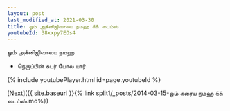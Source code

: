 ```yaml
---
layout: post
last_modified_at: 2021-03-30
title: ஓம் அக்னிஜிவாலய நமஹ ௧௧ டைம்ஸ்
youtubeId: 38xxpy7EOs4
---
```

 
 
 ஓம் அக்னிஜிவாலய நமஹ  
 
 -  நெருப்பின் சுடர் போல யார் 
 
  
 
  
 
 
 
 
 
 


{% include youtubePlayer.html id=page.youtubeId %}
 
[Next]({{ site.baseurl }}{% link  split1/_posts/2014-03-15-ஓம் கரைய நமஹ ௧௧ டைம்ஸ்.md%})
 

